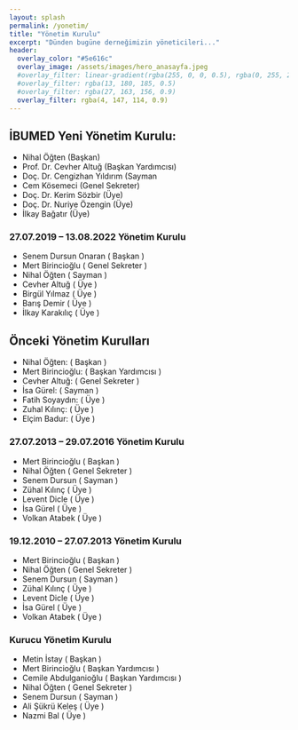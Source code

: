 ```yaml
---
layout: splash
permalink: /yonetim/
title: "Yönetim Kurulu"
excerpt: "Dünden bugüne derneğimizin yöneticileri..."
header:
  overlay_color: "#5e616c"
  overlay_image: /assets/images/hero_anasayfa.jpeg
  #overlay_filter: linear-gradient(rgba(255, 0, 0, 0.5), rgba(0, 255, 255, 0.5))
  #overlay_filter: rgba(13, 180, 185, 0.5)
  #overlay_filter: rgba(27, 163, 156, 0.9)
  overlay_filter: rgba(4, 147, 114, 0.9)
---
```


## İBUMED Yeni Yönetim Kurulu:

* Nihal Öğten (Başkan)
* Prof. Dr. Cevher Altuğ (Başkan Yardımcısı)
* Doç. Dr. Cengizhan Yıldırım (Sayman
* Cem Kösemeci (Genel Sekreter)
* Doç. Dr. Kerim Sözbir (Üye)
* Doç. Dr. Nuriye Özengin (Üye)
* İlkay Bağatır (Üye)


### 27.07.2019 – 13.08.2022 Yönetim Kurulu

* Senem Dursun Onaran ( Başkan )
* Mert Birincioğlu ( Genel Sekreter )
* Nihal Öğten ( Sayman )
* Cevher Altuğ ( Üye )
* Birgül Yılmaz ( Üye )
* Barış Demir ( Üye )
* İlkay Karakılıç ( Üye )

## Önceki Yönetim Kurulları

* Nihal Öğten: ( Başkan )
* Mert Birincioğlu: ( Başkan Yardımcısı )
* Cevher Altuğ: ( Genel Sekreter )
* İsa Gürel: ( Sayman )
* Fatih Soyaydın: ( Üye )
* Zuhal Kılınç: ( Üye )
* Elçim Badur: ( Üye )


### 27.07.2013 – 29.07.2016 Yönetim Kurulu

* Mert Birincioğlu ( Başkan )
* Nihal Öğten ( Genel Sekreter )
* Senem Dursun ( Sayman )
* Zühal Kılınç ( Üye )
* Levent Dicle ( Üye )
* İsa Gürel ( Üye )
* Volkan Atabek ( Üye )

### 19.12.2010 – 27.07.2013 Yönetim Kurulu

* Mert Birincioğlu ( Başkan )
* Nihal Öğten ( Genel Sekreter )
* Senem Dursun ( Sayman )
* Zühal Kılınç ( Üye )
* Levent Dicle ( Üye )
* İsa Gürel ( Üye )
* Volkan Atabek ( Üye )

### Kurucu Yönetim Kurulu

* Metin İstay ( Başkan )
* Mert Birincioğlu ( Başkan Yardımcısı )
* Cemile Abdulganioğlu ( Başkan Yardımcısı )
* Nihal Öğten ( Genel Sekreter )
* Senem Dursun ( Sayman )
* Ali Şükrü Keleş ( Üye )
* Nazmi Bal ( Üye )

